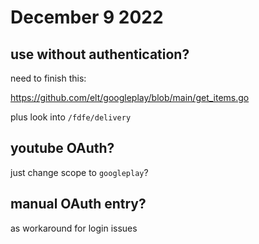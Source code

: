 # December 9 2022

## use without authentication? 

need to finish this:

https://github.com/elt/googleplay/blob/main/get_items.go

plus look into `/fdfe/delivery`

## youtube OAuth? 

just change scope to `googleplay`?

## manual OAuth entry? 

as workaround for login issues
